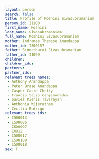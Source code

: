 ```yaml
---
layout: person
search: false
title: Profile of Moshini Sivasubramaniam
person_id: I1100
first_name: Moshini
last_name: Sivasubramaniam
full_name: Moshini Sivasubramaniam
mother: Indranee Therese Anandappa
mother_id: I500157
father: Sinnathurai Sivasubramaniam
father_id: I1099
children:
children_ids:
partners:
partner_ids:
relevant_trees_names:
 - Anthony Anandappa
 - Peter Braze Anandappa
 - Casper Casie Chetty
 - Francis Salis Canjemanaden
 - Saviel Pieris Tavarayan
 - Anthonia Wijeratnam
 - Cecilia Rodrigo
relevant_trees_ids:
 - I500013
 - I500086
 - I500097
 - I0812
 - I500017
 - I500100
 - I500018
sex: F
---
```


